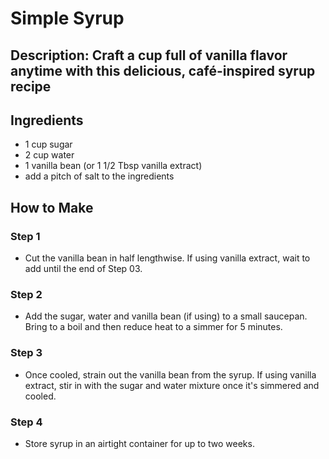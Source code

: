 # Simple Syrup

## Description: Craft a cup full of vanilla flavor anytime with this delicious, café-inspired syrup recipe

## Ingredients

- 1 cup sugar
- 2 cup water 
- 1 vanilla bean (or 1 1/2 Tbsp vanilla extract)
- add a pitch of salt to the ingredients


## How to Make

### Step 1

- Cut the vanilla bean in half lengthwise. If using vanilla extract, wait to add until the end of Step 03.

### Step 2

- Add the sugar, water and vanilla bean (if using) to a small saucepan. Bring to a boil and then reduce heat to a simmer for 5 minutes.

### Step 3

- Once cooled, strain out the vanilla bean from the syrup. If using vanilla extract, stir in with the sugar and water mixture once it's simmered and cooled.

### Step 4

- Store syrup in an airtight container for up to two weeks.
